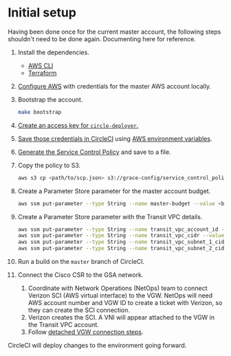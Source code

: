 # Initial setup

Having been done once for the current master account, the following steps shouldn't need to be done again. Documenting here for reference.

1. Install the dependencies.
    * [AWS CLI](https://docs.aws.amazon.com/cli/latest/userguide/installing.html)
    * [Terraform](https://www.terraform.io/)
1. [Configure AWS](https://www.terraform.io/docs/providers/aws/#authentication) with credentials for the master AWS account locally.
1. Bootstrap the account.

    ```sh
    make bootstrap
    ```

1. [Create an access key for `circle-deployer`.](https://console.aws.amazon.com/iam/home#/users/circle-deployer?section=security_credentials)
1. [Save those credentials in CircleCI](https://circleci.com/gh/GSA/grace-core/edit#env-vars) using [AWS environment variables](https://www.terraform.io/docs/providers/aws/#environment-variables).
1. [Generate the Service Control Policy](https://github.com/GSA/security-benchmarks/tree/master/scp) and save to a file.
1. Copy the policy to S3.

    ```sh
    aws s3 cp <path/to/scp.json> s3://grace-config/service_control_policy.json
    ```

1. Create a Parameter Store parameter for the master account budget.

    ```sh
    aws ssm put-parameter --type String --name master-budget --value <budget>
    ```

1. Create a Parameter Store parameter with the Transit VPC details.

    ```sh
    aws ssm put-parameter --type String --name transit_vpc_account_id --value <ID>
    aws ssm put-parameter --type String --name transit_vpc_cidr --value <CIDR>
    aws ssm put-parameter --type String --name transit_vpc_subnet_1_cidr --value <CIDR>
    aws ssm put-parameter --type String --name transit_vpc_subnet_2_cidr --value <CIDR>
    ```

1. Run a build on the `master` branch of CircleCI.
1. Connect the Cisco CSR to the GSA network.
    1. Coordinate with Network Operations (NetOps) team to connect Verizon SCI (AWS virtual interface) to the VGW. NetOps will need AWS account number and VGW ID to create a ticket with Verizon, so they can create the SCI connection.
    1. Verizon creates the SCI. A VNI will appear attached to the VGW in the Transit VPC account.
    1. Follow [detached VGW connection steps](https://docs.aws.amazon.com/solutions/latest/cisco-based-transit-vpc/appendix-d.html).

CircleCI will deploy changes to the environment going forward.
